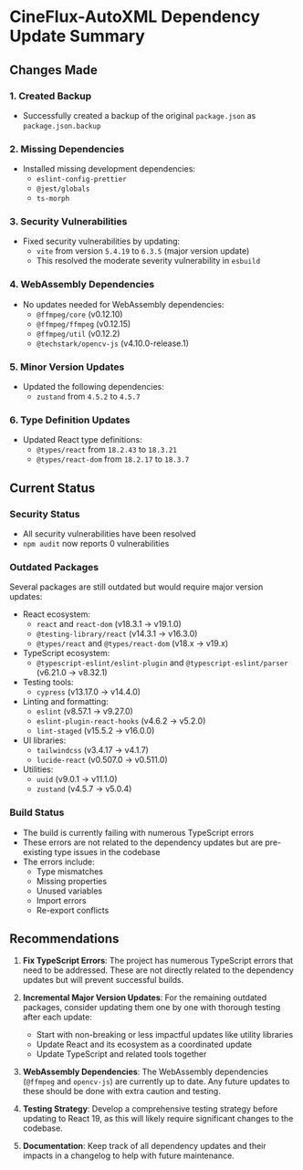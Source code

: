 # CineFlux-AutoXML Dependency Update Summary

## Changes Made

### 1. Created Backup
- Successfully created a backup of the original `package.json` as `package.json.backup`

### 2. Missing Dependencies
- Installed missing development dependencies:
  - `eslint-config-prettier`
  - `@jest/globals`
  - `ts-morph`

### 3. Security Vulnerabilities
- Fixed security vulnerabilities by updating:
  - `vite` from version `5.4.19` to `6.3.5` (major version update)
  - This resolved the moderate severity vulnerability in `esbuild`

### 4. WebAssembly Dependencies
- No updates needed for WebAssembly dependencies:
  - `@ffmpeg/core` (v0.12.10)
  - `@ffmpeg/ffmpeg` (v0.12.15)
  - `@ffmpeg/util` (v0.12.2)
  - `@techstark/opencv-js` (v4.10.0-release.1)

### 5. Minor Version Updates
- Updated the following dependencies:
  - `zustand` from `4.5.2` to `4.5.7`

### 6. Type Definition Updates
- Updated React type definitions:
  - `@types/react` from `18.2.43` to `18.3.21`
  - `@types/react-dom` from `18.2.17` to `18.3.7`

## Current Status

### Security Status
- All security vulnerabilities have been resolved
- `npm audit` now reports 0 vulnerabilities

### Outdated Packages
Several packages are still outdated but would require major version updates:
- React ecosystem:
  - `react` and `react-dom` (v18.3.1 → v19.1.0)
  - `@testing-library/react` (v14.3.1 → v16.3.0)
  - `@types/react` and `@types/react-dom` (v18.x → v19.x)
- TypeScript ecosystem:
  - `@typescript-eslint/eslint-plugin` and `@typescript-eslint/parser` (v6.21.0 → v8.32.1)
- Testing tools:
  - `cypress` (v13.17.0 → v14.4.0)
- Linting and formatting:
  - `eslint` (v8.57.1 → v9.27.0)
  - `eslint-plugin-react-hooks` (v4.6.2 → v5.2.0)
  - `lint-staged` (v15.5.2 → v16.0.0)
- UI libraries:
  - `tailwindcss` (v3.4.17 → v4.1.7)
  - `lucide-react` (v0.507.0 → v0.511.0)
- Utilities:
  - `uuid` (v9.0.1 → v11.1.0)
  - `zustand` (v4.5.7 → v5.0.4)

### Build Status
- The build is currently failing with numerous TypeScript errors
- These errors are not related to the dependency updates but are pre-existing type issues in the codebase
- The errors include:
  - Type mismatches
  - Missing properties
  - Unused variables
  - Import errors
  - Re-export conflicts

## Recommendations

1. **Fix TypeScript Errors**: The project has numerous TypeScript errors that need to be addressed. These are not directly related to the dependency updates but will prevent successful builds.

2. **Incremental Major Version Updates**: For the remaining outdated packages, consider updating them one by one with thorough testing after each update:
   - Start with non-breaking or less impactful updates like utility libraries
   - Update React and its ecosystem as a coordinated update
   - Update TypeScript and related tools together

3. **WebAssembly Dependencies**: The WebAssembly dependencies (`@ffmpeg` and `opencv-js`) are currently up to date. Any future updates to these should be done with extra caution and testing.

4. **Testing Strategy**: Develop a comprehensive testing strategy before updating to React 19, as this will likely require significant changes to the codebase.

5. **Documentation**: Keep track of all dependency updates and their impacts in a changelog to help with future maintenance.

